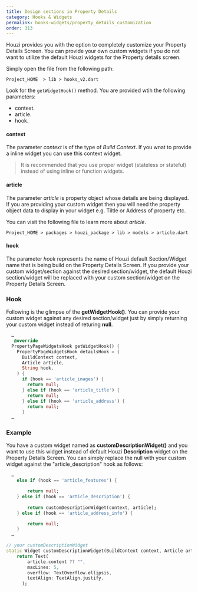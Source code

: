 ```yaml
---
title: Design sections in Property Details
category: Hooks & Widgets
permalink: hooks-widgets/property_details_customization
order: 313
---
```


Houzi provides you with the option to completely customize your Property Details Screen. You can provide your own custom widgets if you do not want to utilize the default Houzi widgets for the Property details screen. 
 
 Simply open the file from the following path:

`Project_HOME  > lib > hooks_v2.dart`

Look for the `getWidgetHook()` method. You are provided wtih the following parameters: 

- context.
- article.
- hook.

#### context 

The parameter *context* is of the type of *Build Context*. If you wnat to provide a inline widget you can use this context widget.

> It is recommended that you use proper widget (stateless or stateful) instead of using inline or function widgets.

#### article

The parameter *article* is property object whose details are being displayed. If you are providing your custom widget then you will need the property object data to display in your widget e.g. Tiltle or Address of property etc. 

You can visit the following file to learn more about *article*.

`Project_HOME > packages > houzi_package > lib > models > article.dart`

#### hook

The parameter *hook* represents the name of Houzi default Section/Widget name  that is being build on the Property Details Screen. If you provide your custom widget/section against the desired section/widget, the default Houzi section/widget will be replaced with your custom section/widget on the Property Details Screen.

### Hook

Following is the glimpse of the **getWidgetHook()**. You can provide your custom widget against any desired section/widget just by simply returning your custom widget instead of returing **null**.

```dart
  …
   @override
  PropertyPageWidgetsHook getWidgetHook() {
    PropertyPageWidgetsHook detailsHook = (
      BuildContext context,
      Article article,
      String hook,
    ) {
      if (hook == 'article_images') {
        return null;
      } else if (hook == 'article_title') {
        return null;
      } else if (hook == 'article_address') {
        return null;
      } 
  …
```

### Example

You have a custom widget named as **customDescriptionWidget()** and you want to use this widget instead of default Houzi **Description** widget on the Property Details Screen. You can simply replace the null with your custom widget against the "article_description" hook as follows:

```dart
  …
    else if (hook == 'article_features') {

        return null;
    } else if (hook == 'article_description') {
      
        return customDescriptionWidget(context, article);
    } else if (hook == 'article_address_info') {

        return null;
    }
  …

// your customDescriptionWidget 
static Widget customDescriptionWidget(BuildContext context, Article article) {
    return Text(
        article.content ?? "",
        maxLines: 5,
        overflow: TextOverflow.ellipsis,
        textAlign: TextAlign.justify,
      );
```